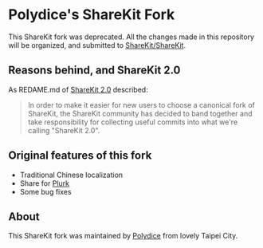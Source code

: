 # Polydice's ShareKit Fork

This ShareKit fork was deprecated. All the changes made in this repository will be organized, and submitted to [ShareKit/ShareKit](http://github.com/ShareKit/ShareKit).

## Reasons behind, and ShareKit 2.0

As REDAME.md of [ShareKit 2.0](http://github.com/ShareKit/ShareKit) described:

> In order to make it easier for new users to choose a canonical fork of ShareKit, the ShareKit community has decided to band together and take responsibility for collecting useful commits into what we're calling "ShareKit 2.0".


## Original features of this fork 

* Traditional Chinese localization
* Share for [Plurk](http://www.plurk.com)
* Some bug fixes

## About

This ShareKit fork was maintained by [Polydice](http://polydice.com) from lovely Taipei City.